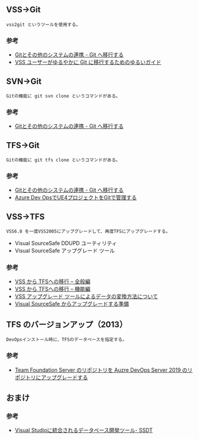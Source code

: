 ## VSS→Git
	vss2git というツールを使用する。
### 参考
* [Gitとその他のシステムの連携 - Git へ移行する](https://git-scm.com/book/ja/v2/Gitとその他のシステムの連携-Git-へ移行する)
* [VSS ユーザーがゆるやかに Git に移行するためのゆるいガイド](https://blog.evangelism.jp/entry/vss-to-git-with-sourcetree)


## SVN→Git
	Gitの機能に git svn clone というコマンドがある。
### 参考
* [Gitとその他のシステムの連携 - Git へ移行する](https://git-scm.com/book/ja/v2/Gitとその他のシステムの連携-Git-へ移行する)


## TFS→Git
	Gitの機能に git tfs clone というコマンドがある。

### 参考
* [Gitとその他のシステムの連携 - Git へ移行する](https://git-scm.com/book/ja/v2/Gitとその他のシステムの連携-Git-へ移行する)
* [Azure Dev OpsでUE4プロジェクトをGitで管理する](http://historia.co.jp/archives/12245/)


## VSS→TFS
	VSS6.0 を一度VSS2005にアップグレードして、再度TFSにアップグレードする。
* Visual SourceSafe DDUPD ユーティリティ
* Visual SourceSafe アップグレード ツール

### 参考
* [VSS から TFSへの移行 – 全般編](https://blogs.msdn.microsoft.com/jpvsblog/2014/05/07/vss-tfs-2/)
* [VSS から TFSへの移行 – 機能編](https://blogs.msdn.microsoft.com/jpvsblog/2014/05/16/vss-tfs/)
* [VSS アップグレード ツールによるデータの変換方法について](https://docs.microsoft.com/ja-jp/previous-versions/ms253166(v=vs.120)#history)
* [Visual SourceSafe からアップグレードする準備](https://docs.microsoft.com/ja-jp/previous-versions/ms253127(v=vs.120))


## TFS のバージョンアップ（2013）
	DevOpsインストール時に、TFSのデータベースを指定する。

### 参考
* [Team Foundation Server のリポジトリを Auzre DevOps Server 2019 のリポジトリにアップグレードする](https://www.ipentec.com/document/azure-devops-server-2019-upgrade-from-team-foundation-server)

## おまけ

### 参考
* [Visual Studioに統合されるデータベース開発ツール- SSDT](https://kkamegawa.hatenablog.jp/entry/2014/12/08/003000)